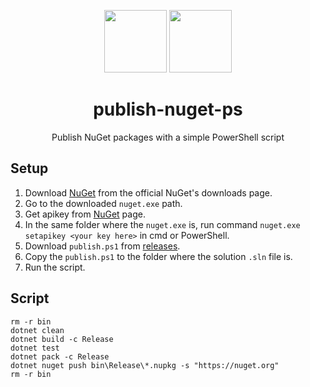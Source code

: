 <p align="center">
	<img src="http://upload.wikimedia.org/wikipedia/commons/thumb/2/25/NuGet_project_logo.svg/364px-NuGet_project_logo.svg.png" width="100px;" height="100px" />
	<img top="20px" src="https://3.bp.blogspot.com/-a7jPVdFk9Hw/W_XeTJX6JyI/AAAAAAAAC2c/HCtxP0wSSs0wEMKJOYq7pivEJaSVin92gCLcBGAs/s1600/powershell.png" width="100px;" height="100px" />
</p>

<h1 align="center">publish-nuget-ps</h1>
<p align="center">Publish NuGet packages with a simple PowerShell script</p>


## Setup

1. Download [NuGet](https://www.nuget.org/downloads) from the official NuGet's downloads page.
2. Go to the downloaded `nuget.exe` path.
3. Get apikey from [NuGet](https://www.nuget.org/account/apikeys) page.
4. In the same folder where the `nuget.exe` is, run command `nuget.exe setapikey <your key here>` in cmd or PowerShell.
5. Download `publish.ps1` from [releases](https://github.com/emimontesdeoca/nuget-publish-ps/releases).
6. Copy the `publish.ps1` to the folder where the solution `.sln` file is.
7. Run the script.

## Script

```
rm -r bin
dotnet clean
dotnet build -c Release
dotnet test
dotnet pack -c Release
dotnet nuget push bin\Release\*.nupkg -s "https://nuget.org"
rm -r bin


```
